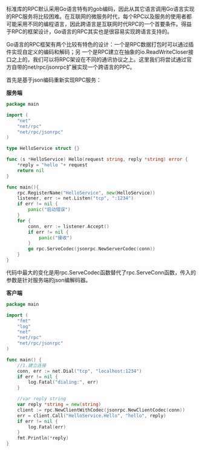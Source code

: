 标准库的RPC默认采用Go语言特有的gob编码，因此从其它语言调用Go语言实现的RPC服务将比较困难。在互联网的微服务时代，每个RPC以及服务的使用者都可能采用不同的编程语言，因此跨语言是互联网时代RPC的一个首要条件。得益于RPC的框架设计，Go语言的RPC其实也是很容易实现跨语言支持的。

Go语言的RPC框架有两个比较有特色的设计：一个是RPC数据打包时可以通过插件实现自定义的编码和解码；另   一个是RPC建立在抽象的io.ReadWriteCloser接口之上的，我们可以将RPC架设在不同的通讯协议之上。这里我们将尝试通过官方自带的net/rpc/jsonrpc扩展实现一个跨语言的PPC。

首先是基于json编码重新实现RPC服务：

 **服务端** 

```go
package main

import (
    "net"
    "net/rpc"
    "net/rpc/jsonrpc"
)

type HelloService struct {}

func (s *HelloService) Hello(request string, reply *string) error {
    *reply = "hello "+ request
    return nil
}

func main(){
    rpc.RegisterName("HelloService", new(HelloService))
    listener, err := net.Listen("tcp", ":1234")
    if err != nil {
        panic("启动错误")
    }
    for {
        conn, err := listener.Accept()
        if err != nil {
            panic("接收")
        }
        go rpc.ServeCodec(jsonrpc.NewServerCodec(conn))
    }
}
```

代码中最大的变化是用rpc.ServeCodec函数替代了rpc.ServeConn函数，传入的参数是针对服务端的json编解码器。

 **客户端** 

```go
package main

import (
	"fmt"
	"log"
	"net"
	"net/rpc"
	"net/rpc/jsonrpc"
)

func main() {
	//1.建立连接
	conn, err := net.Dial("tcp", "localhost:1234")
	if err != nil {
		log.Fatal("dialing:", err)
	}

	//var reply string
	var reply *string = new(string)
	client := rpc.NewClientWithCodec(jsonrpc.NewClientCodec(conn))
	err = client.Call("HelloService.Hello", "hello", reply)
	if err != nil {
		log.Fatal(err)
	}
	fmt.Println(*reply)
}
```